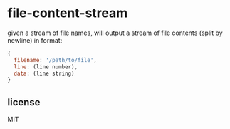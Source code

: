 file-content-stream
====

given a stream of file names, will output a stream of file contents (split by newline) in format:

```js
{
  filename: '/path/to/file',
  line: (line number),
  data: (line string)
}
```

## license

MIT
